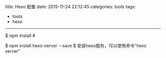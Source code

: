 title: Hexo 配置
date: 2015-11-24 22:12:45
categories: tools
tags:
  - tools
  - hexo
---

$ npm install   	#

$ npm install hexo-server --save  $ 安装hexo服务，可以使用命令"hexo server"
